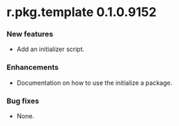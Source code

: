 # r.pkg.template 0.1.0.9152

### New features

* Add an initializer script.

### Enhancements

* Documentation on how to use the initialize a package.

### Bug fixes

* None.
